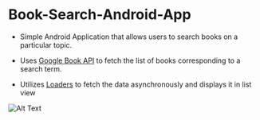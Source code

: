 # Book-Search-Android-App

* Simple Android Application that allows users to search books on a particular topic.

* Uses [Google Book API](https://developers.google.com/books/) to fetch the list of books corresponding to a search term.

* Utilizes [Loaders](https://developer.android.com/guide/components/loaders) to fetch the data asynchronously and displays it in list view 

![Alt Text](https://media.giphy.com/media/PP3qy2pMmGyx0S9LQO/giphy.gif)

